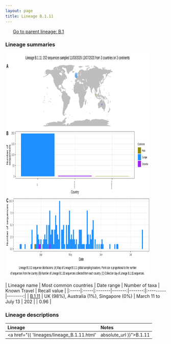 ```yaml
---
layout: page
title: Lineage B.1.11
---
```




<p>
<ul class="actions small">
	 <a href="{{ 'lineages/lineage_B.1.html' | absolute_url }}" class="button special fit">Go to parent lineage: B.1</a>
</ul>
</p>
<h3> Lineage summaries</h3>

<img src="../assets/images/B.1.11.svg" alt="B.1.11 lineage summary figure" width="90%" height="700px" />


| Lineage name | Most common countries | Date range | Number of taxa | Known Travel | Recall value |
|:-----|:-----|:-------|-------:|-------:|:---------|--------:|
| <a href="{{ 'lineages/lineage_B.1.11.html' | absolute_url }}">B.1.11</a> | UK (98%), Australia (1%), Singapore (0%) | March 11 to July 13 | 202 |  | 0.96 |

<h3>Lineage descriptions</h3>

| Lineage | Notes |
|:-----|:-----|
| <a href="{{ 'lineages/lineage_B.1.11.html' | absolute_url }}">B.1.11</a> | UK lineage, pruned down relative to previous release. A number of sequences previously assigned B.1.11 reassigned to B.1 and some reassigned to B.1.88.  |

